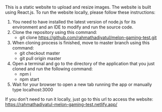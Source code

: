 This is a static website to upload and resize images. The website is built using React.js.
To run the website locally, please follow these instructions:
1. You need to have installed the latest version of node.js for its environment and an IDE to modify and run the source code.
2. Clone the repository using this command:
    - git clone https://github.com/rahmathadiyatul/melon-gaming-test.git
3. When cloning process is finished, move to master branch using this command:
    - git checkout master
    - git pull origin master
4. Open a terminal and go to the directory of the application that you just cloned and run the following command:
    - npm i
    - npm start
5. Wait for your browser to open a new tab running the app or manually type localhost:3000

If you don't need to run it locally, just go to this url to access the website:
https://rahmathadiyatul-melon-gaming-test.netlify.app/